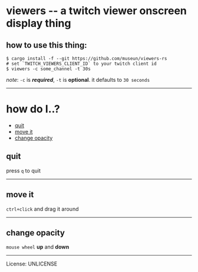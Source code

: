 # viewers -- a twitch viewer onscreen display thing

## how to use this thing:
```
$ cargo install -f --git https://github.com/museun/viewers-rs
# set `TWITCH_VIEWERS_CLIENT_ID` to your twitch client id
$ viewers -c some_channel -t 30s
```

*note*: `-c` is ***required***, `-t` is **optional**. it defaults to `30 seconds`

---

# how do I..?
- [quit](#quit)
- [move it](#move-it)
- [change opacity](#change-opacity)

## quit
press `q` to quit

---
## move it
`ctrl+click` and drag it around

---
## change opacity
`mouse wheel` **up** and **down**

---
License: UNLICENSE

